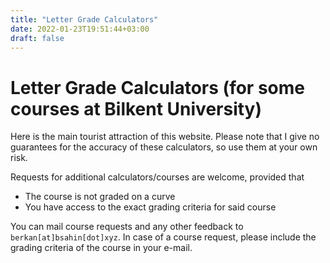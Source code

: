 ```yaml
---
title: "Letter Grade Calculators"
date: 2022-01-23T19:51:44+03:00
draft: false
---
```


# Letter Grade Calculators (for some courses at Bilkent University)

Here is the main tourist attraction of this website. Please note that I give no guarantees for the accuracy of these calculators, so use them at your own risk. 

Requests for additional calculators/courses are welcome, provided that
- The course is not graded on a curve
- You have access to the exact grading criteria for said course

You can mail course requests and any other feedback to `berkan[at]bsahin[dot]xyz`. In case of a course request, please include the grading criteria of the course in your e-mail.

